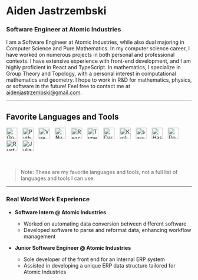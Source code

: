 # Aiden Jastrzembski

### **Software Engineer at Atomic Industries**

I am a Software Engineer at Atomic Industries, while also dual majoring in Computer Science and Pure Mathematics. In my computer science career, I have worked on numerous projects in both personal and professional contexts. I have extensive experience with front-end development, and I am highly proficient in React and TypeScript. In mathematics, I specialize in Group Theory and Topology, with a personal interest in computational mathematics and geometry. I hope to work in R&D for mathematics, physics, or software in the future! Feel free to contact me at [aidenjastrzembski@gmail.com](mailto:aidenjastrzembski@gmail.com).

---

## Favorite Languages and Tools
<p>
  <img alt="Go" src="https://cdn.jsdelivr.net/gh/devicons/devicon/icons/go/go-original-wordmark.svg" width="30px" style="padding-right:10px;" />
  <img alt="Python" src="https://cdn.jsdelivr.net/gh/devicons/devicon/icons/python/python-plain.svg" width="30px" style="padding-right:10px;" />
  <img alt="Vue" src="https://cdn.jsdelivr.net/gh/devicons/devicon/icons/vuejs/vuejs-original.svg" width="30px" style="padding-right:10px;" />
  <img alt="Nuxt" src="https://cdn.jsdelivr.net/gh/devicons/devicon/icons/nuxtjs/nuxtjs-original.svg" width="30px" style="padding-right:10px;" />
  <img alt="React" src="https://cdn.jsdelivr.net/gh/devicons/devicon/icons/react/react-original.svg" width="30px" style="padding-right:10px;" />
  <img alt="TypeScript" src="https://cdn.jsdelivr.net/gh/devicons/devicon/icons/typescript/typescript-plain.svg" width="30px" style="padding-right:10px;" />
  <img alt="Dart" src="https://cdn.jsdelivr.net/gh/devicons/devicon/icons/dart/dart-original.svg" width="30px" style="padding-right:10px;" />
  <img alt="Kotlin" src="https://cdn.jsdelivr.net/gh/devicons/devicon/icons/kotlin/kotlin-original.svg" width="30px" style="padding-right:10px;" />
  <img alt="sass" src="https://cdn.jsdelivr.net/gh/devicons/devicon/icons/sass/sass-original.svg" width="30px" style="padding-right:10px;" />
  <img alt="Haskell" src="https://cdn.jsdelivr.net/gh/devicons/devicon/icons/haskell/haskell-original.svg" width="30px" style="padding-right:10px;" />
  <img alt="Docker" src="https://cdn.jsdelivr.net/gh/devicons/devicon/icons/docker/docker-original.svg" width="30px" style="padding-right:10px;" />
  <img alt="Rust" src="https://cdn.jsdelivr.net/gh/devicons/devicon/icons/rust/rust-original.svg" width="30px" style="padding-right:10px;" />
  <img alt="Julia" src="https://cdn.jsdelivr.net/gh/devicons/devicon/icons/julia/julia-plain.svg" width="30px" style="padding-right:10px;" />
</p>
<br />

> Note: These are my favorite languages and tools, not a full list of languages and tools I can use.

---

### Real World Work Experience
- **Software Intern @ Atomic Industries**
  - Worked on automating data conversion between different software
  - Developed software to parse and reformat data, enhancing workflow management

- **Junior Software Engineer @ Atomic Industries**
  - Sole developer of the front end for an internal ERP system
  - Assisted in developing a unique ERP data structure tailored for Atomic Industries


